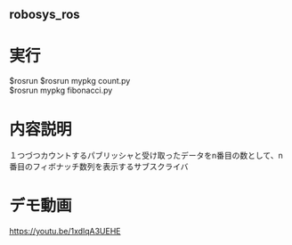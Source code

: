 ## robosys_ros
# 実行
$rosrun 
$rosrun mypkg count.py  
$rosrun mypkg fibonacci.py  
# 内容説明
１つづつカウントするパブリッシャと受け取ったデータをn番目の数として、n番目のフィボナッチ数列を表示するサブスクライバ
# デモ動画
https://youtu.be/1xdlqA3UEHE
